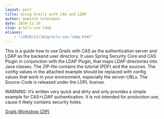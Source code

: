 ```yaml
---
layout: post
title: Using Grails with CAS and LDAP
author: Dominik Schürmann
date: 2010-11-10
slug: grails-cas-ldap
aliases:
    - "/2010/11/10/grails-cas-ldap.html"
---
```


This is a guide how to use Grails with CAS as the authentication server and LDAP as the backend user directory. It uses Spring Security Core and CAS Plugin in conjunction with the LDAP Plugin, that maps LDAP directories into Java classes. The ZIP-file contains the tutorial (PDF) and the sources. The config values in the attached example should be replaced with config values that work in your environment, especially the server-URLs. The Source-Code is released under the LGPL license.

WARNING: It’s written very quick and dirty and only provides a simple example for CAS+LDAP authentication. It is not intended for production use, cause it likely contains security holes.

[Grails Workshop (ZIP)](/files/Grails-Workshop.zip)
